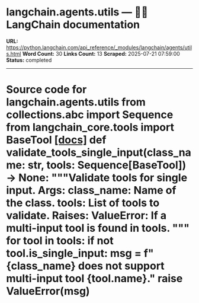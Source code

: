 # langchain.agents.utils — 🦜🔗 LangChain  documentation

**URL:** https://python.langchain.com/api_reference/_modules/langchain/agents/utils.html
**Word Count:** 30
**Links Count:** 13
**Scraped:** 2025-07-21 07:59:00
**Status:** completed

---

# Source code for langchain.agents.utils               from collections.abc import Sequence          from langchain_core.tools import BaseTool                              [[docs]](https://python.langchain.com/api_reference/langchain/agents/langchain.agents.utils.validate_tools_single_input.html#langchain.agents.utils.validate_tools_single_input)     def validate_tools_single_input(class_name: str, tools: Sequence[BaseTool]) -> None:         """Validate tools for single input.              Args:             class_name: Name of the class.             tools: List of tools to validate.              Raises:             ValueError: If a multi-input tool is found in tools.         """         for tool in tools:             if not tool.is_single_input:                 msg = f"{class_name} does not support multi-input tool {tool.name}."                 raise ValueError(msg)